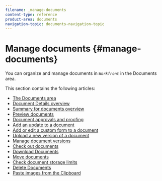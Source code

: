 ```yaml
---
filename: _manage-documents
content-type: reference
product-area: documents
navigation-topic: documents-navigation-topic
---
```




# Manage documents {#manage-documents}

You can organize and manage documents in *`Workfront`* in the Documents area.


This section contains the following articles:​



* [The Documents area](documents-area.md) 
* [Document Details overview](document-details-overview.md) 
* [Summary for documents overview](summary-for-documents.md) 
* [Preview documents](preview-documents.md) 
* [Document approvals and proofing](document-approvals-and-proofing.md) 
* [Add an update to a document](add-update-documents.md) 
* [Add or edit a custom form to a document](add-custom-form-documents.md) 
* [Upload a new version of a document](upload-new-document-version.md) 
* [Manage document versions](manage-document-versions.md) 
* [Check out documents](check-out-documents.md) 
* [Download Documents](download-documents.md) 
* [Move documents](move-documents.md) 
* [Check document storage limits](check-document-storage.md) 
* [Delete Documents](delete-documents.md) 
* [Paste images from the Clipboard](paste-image-clipboard.md) 


